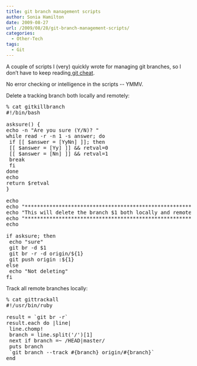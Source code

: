 ```yaml
---
title: git branch management scripts
author: Sonia Hamilton
date: 2009-08-27
url: /2009/08/28/git-branch-management-scripts/
categories:
  - Other-Tech
tags:
  - Git
---
```

A couple of scripts I (very) quickly wrote for managing git branches, so I don&#8217;t have to keep reading[ git cheat][1].

<!--more-->

No error checking or intelligence in the scripts -- YMMV.

Delete a tracking branch both locally and remotely:

<pre>% cat gitkillbranch
#!/bin/bash

asksure() {
echo -n "Are you sure (Y/N)? "
while read -r -n 1 -s answer; do
 if [[ $answer = [YyNn] ]]; then
 [[ $answer = [Yy] ]] && retval=0
 [[ $answer = [Nn] ]] && retval=1
 break
 fi
done
echo
return $retval
}

echo
echo "*********************************************************"
echo "This will delete the branch $1 both locally and remotely."
echo "*********************************************************"
echo

if asksure; then
 echo "sure"
 git br -d $1
 git br -r -d origin/${1}
 git push origin :${1}
else
 echo "Not deleting"
fi</pre>

Track all remote branches locally:

<pre>% cat gittrackall
#!/usr/bin/ruby

result = `git br -r`
result.each do |line|
 line.chomp!
 branch = line.split('/')[1]
 next if branch =~ /HEAD|master/
 puts branch
 `git branch --track #{branch} origin/#{branch}`
end</pre>

 [1]: http://cheat.errtheblog.com/s/git
